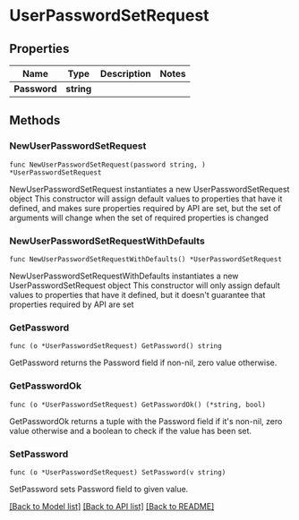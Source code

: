 # UserPasswordSetRequest

## Properties

Name | Type | Description | Notes
------------ | ------------- | ------------- | -------------
**Password** | **string** |  | 

## Methods

### NewUserPasswordSetRequest

`func NewUserPasswordSetRequest(password string, ) *UserPasswordSetRequest`

NewUserPasswordSetRequest instantiates a new UserPasswordSetRequest object
This constructor will assign default values to properties that have it defined,
and makes sure properties required by API are set, but the set of arguments
will change when the set of required properties is changed

### NewUserPasswordSetRequestWithDefaults

`func NewUserPasswordSetRequestWithDefaults() *UserPasswordSetRequest`

NewUserPasswordSetRequestWithDefaults instantiates a new UserPasswordSetRequest object
This constructor will only assign default values to properties that have it defined,
but it doesn't guarantee that properties required by API are set

### GetPassword

`func (o *UserPasswordSetRequest) GetPassword() string`

GetPassword returns the Password field if non-nil, zero value otherwise.

### GetPasswordOk

`func (o *UserPasswordSetRequest) GetPasswordOk() (*string, bool)`

GetPasswordOk returns a tuple with the Password field if it's non-nil, zero value otherwise
and a boolean to check if the value has been set.

### SetPassword

`func (o *UserPasswordSetRequest) SetPassword(v string)`

SetPassword sets Password field to given value.



[[Back to Model list]](../README.md#documentation-for-models) [[Back to API list]](../README.md#documentation-for-api-endpoints) [[Back to README]](../README.md)


